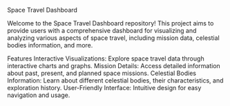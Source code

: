 Space Travel Dashboard

Welcome to the Space Travel Dashboard repository! This project aims to provide users with a comprehensive dashboard for visualizing and analyzing various aspects of space travel, including mission data, celestial bodies information, and more.

Features
Interactive Visualizations: Explore space travel data through interactive charts and graphs.
Mission Details: Access detailed information about past, present, and planned space missions.
Celestial Bodies Information: Learn about different celestial bodies, their characteristics, and exploration history.
User-Friendly Interface: Intuitive design for easy navigation and usage.
